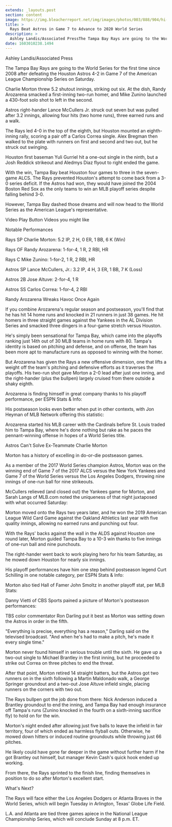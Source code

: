 ```yaml
--- 
extends: _layouts.post 
section: content 
image: https://img.bleacherreport.net/img/images/photos/003/888/904/hi-res-a5735746af578452c495506d27e8c21c_crop_exact.jpg?w=1200&h=1200&q=75 
title: > 
  Rays Beat Astros in Game 7 to Advance to 2020 World Series 
description: > 
  Ashley Landis/Associated PressThe Tampa Bay Rays are going to the World Series for the first time since 2008 after defeating the Houston Astros 4-2 in Game 7 of the American League Championship Series on Saturday.With the win, Tampa Bay beat Houston four games to three in the seven-game ALCS.However, Tampa Bay dashed those dreams and will now head to the World Series as the American League's representative.As a member of the 2017 World Series champion Astros, Morton was on the winning end of Game 7 of the 2017 ALCS versus the New York Yankees and Game 7 of the World Series versus the Los Angeles Dodgers, throwing nine innings of one-run ball for nine strikeouts.The Rays will face either the Los Angeles Dodgers or Atlanta Braves in the World Series, which will begin Tuesday in Arlington, Texas' Globe Life Field. 
date: 1603010238.1494 
--- 
```

Ashley Landis/Associated Press

The Tampa Bay Rays are going to the World Series for the first time since 2008 after defeating the Houston Astros 4-2 in Game 7 of the American League Championship Series on Saturday.

Charlie Morton threw 5.2 shutout innings, striking out six. At the dish, Randy Arozarena smacked a first-inning two-run homer, and Mike Zunino launched a 430-foot solo shot to left in the second.

Astros right-hander Lance McCullers Jr. struck out seven but was pulled after 3.2 innings, allowing four hits (two home runs), three earned runs and a walk.

The Rays led 4-0 in the top of the eighth, but Houston mounted an eighth-inning rally, scoring a pair off a Carlos Correa single. Alex Bregman then walked to the plate with runners on first and second and two out, but he struck out swinging.

Houston first baseman Yuli Gurriel hit a one-out single in the ninth, but a Josh Reddick strikeout and Aledmys Diaz flyout to right ended the game.

With the win, Tampa Bay beat Houston four games to three in the seven-game ALCS. The Rays prevented Houston's attempt to come back from a 3-0 series deficit. If the Astros had won, they would have joined the 2004 Boston Red Sox as the only teams to win an MLB playoff series despite falling behind 3-0.

However, Tampa Bay dashed those dreams and will now head to the World Series as the American League's representative.

Video Play Button Videos you might like

Notable Performances

Rays SP Charlie Morton: 5.2 IP, 2 H, 0 ER, 1 BB, 6 K (Win)

Rays OF Randy Arozarena: 1-for-4, 1 R, 2 RBI, HR

Rays C Mike Zunino: 1-for-2, 1 R, 2 RBI, HR

Astros SP Lance McCullers, Jr.: 3.2 IP, 4 H, 3 ER, 1 BB, 7 K (Loss)

Astros 2B Jose Altuve: 2-for-4, 1 R

Astros SS Carlos Correa: 1-for-4, 2 RBI

Randy Arozarena Wreaks Havoc Once Again

If you combine Arozarena's regular season and postseason, you'll find that he has hit 14 home runs and knocked in 21 runners in just 38 games. He hit homers in three straight games against the Yankees in the AL Division Series and smacked three dingers in a four-game stretch versus Houston.

He's simply been sensational for Tampa Bay, which came into the playoffs ranking just 14th out of 30 MLB teams in home runs with 80. Tampa's identity is based on pitching and defense, and on offense, the team has been more apt to manufacture runs as opposed to winning with the homer.

But Arozarena has given the Rays a new offensive dimension, one that lifts a weight off the team's pitching and defensive efforts as it traverses the playoffs. His two-run shot gave Morton a 2-0 lead after just one inning, and the right-hander (plus the bullpen) largely cruised from there outside a shaky eighth.

Arozarena is finding himself in great company thanks to his playoff performance, per ESPN Stats & Info:

His postseason looks even better when put in other contexts, with Jon Heyman of MLB Network offering this statistic:

Arozarena started his MLB career with the Cardinals before St. Louis traded him to Tampa Bay, where he's done nothing but rake as he paces the pennant-winning offense in hopes of a World Series title.

Astros Can't Solve Ex-Teammate Charlie Morton

Morton has a history of excelling in do-or-die postseason games.

As a member of the 2017 World Series champion Astros, Morton was on the winning end of Game 7 of the 2017 ALCS versus the New York Yankees and Game 7 of the World Series versus the Los Angeles Dodgers, throwing nine innings of one-run ball for nine strikeouts.

McCullers relieved (and closed out) the Yankees game for Morton, and Sarah Langs of MLB.com noted the uniqueness of that night juxtaposed with what occurred Saturday:

Morton moved onto the Rays two years later, and he won the 2019 American League Wild Card Game against the Oakland Athletics last year with five quality innings, allowing no earned runs and punching out four.

With the Rays' backs against the wall in the ALDS against Houston one round later, Morton guided Tampa Bay to a 10-3 win thanks to five innings of one-run ball and nine punchouts.

The right-hander went back to work playing hero for his team Saturday, as he mowed down Houston for nearly six innings.

His playoff performances have him one step behind postseason legend Curt Schilling in one notable category, per ESPN Stats & Info:

Morton also tied Hall of Famer John Smoltz in another playoff stat, per MLB Stats:

Danny Vietti of CBS Sports pained a picture of Morton's postseason performances:

TBS color commentator Ron Darling put it best as Morton was setting down the Astros in order in the fifth.

"Everything is precise, everything has a reason," Darling said on the televised broadcast. "And when he's had to make a pitch, he's made it every single time."

Morton never found himself in serious trouble until the sixth. He gave up a two-out single to Michael Brantley in the first inning, but he proceeded to strike out Correa on three pitches to end the threat.

After that point, Morton retired 14 straight batters, but the Astros got two runners on in the sixth following a Martin Maldonado walk, a George Springer groundout and a two-out Jose Altuve infield single, placing runners on the corners with two out.

The Rays bullpen got the job done from there: Nick Anderson induced a Brantley groundout to end the inning, and Tampa Bay had enough insurance off Tampa's runs (Zunino knocked in the fourth on a sixth-inning sacrifice fly) to hold on for the win.

Morton's night ended after allowing just five balls to leave the infield in fair territory, four of which ended as harmless flyball outs. Otherwise, he mowed down hitters or induced routine groundouts while throwing just 66 pitches.

He likely could have gone far deeper in the game without further harm if he got Brantley out himself, but manager Kevin Cash's quick hook ended up working.

From there, the Rays sprinted to the finish line, finding themselves in position to do so after Morton's excellent start.

What's Next?

The Rays will face either the Los Angeles Dodgers or Atlanta Braves in the World Series, which will begin Tuesday in Arlington, Texas' Globe Life Field.

L.A. and Atlanta are tied three games apiece in the National League Championship Series, which will conclude Sunday at 8 p.m. ET.